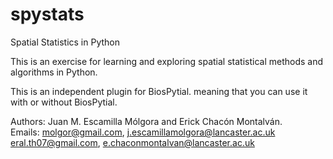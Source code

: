 # spystats
Spatial Statistics in Python

This is an exercise for learning and exploring spatial statistical methods and algorithms in Python.

This is an independent plugin for BiosPytial. meaning that you can use it with or without BiosPytial.


Authors: Juan M. Escamilla Mólgora and Erick Chacón Montalván.  
Emails: molgor@gmail.com, j.escamillamolgora@lancaster.ac.uk
        eral.th07@gmail.com, e.chaconmontalvan@lancaster.ac.uk
  
 
